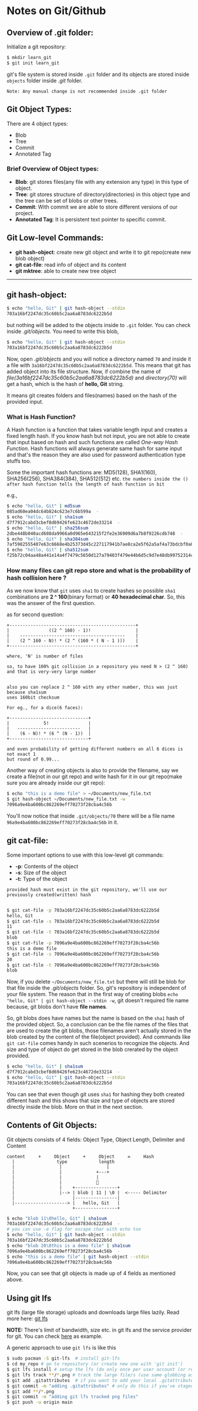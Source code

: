 # Notes on Git/Github

## Overview of .git folder:

Initialize a git repository:

```sh
$ mkdir learn_git
$ git init learn_git
```

git's file system is stored inside `.git` folder and its objects are stored inside `objects` folder inside _.git_ folder.

`Note: Any manual change is not recommended inside .git folder`


## Git Object Types:

There are 4 object types:

* Blob
* Tree
* Commit
* Annotated Tag

### Brief Overview of Object types:

* **Blob**: git stores files(any file with any extension any type) in this type of object.
* **Tree**: git stores structure of directory(directories) in this object type and the tree can be set of blobs or other trees.
* **Commit**: With commit we are able to store different versions of our project.
* **Annotated Tag**: It is persistent text pointer to specific commit.

## Git Low-level Commands:

* **git hash-object**: create new git object and write it to git repo(create new blob object)
* **git cat-file**: read info of object and its content
* **git mktree**: able to create new tree object

<hr>

## git hash-object:

```sh
$ echo "hello, Git" | git hash-object --stdin
703a16bf2247dc35c60b5c2aa6a8783dc6222b5d
```

but nothing will be added to the objects inside to `.git` folder. You can check inside _.git/objects_. You need to write this blob,
```sh
$ echo "hello, Git" | git hash-object --stdin
703a16bf2247dc35c60b5c2aa6a8783dc6222b5d
```

Now, open _.git/objects_ and you will notice a directory named `70` and inside it a file with `3a16bf2247dc35c60b5c2aa6a8783dc6222b5d`. This means that git has added object into its file structure. Now, if combine the name of _file(3a16bf2247dc35c60b5c2aa6a8783dc6222b5d)_ and _directory(70)_ will get a hash, which is the hash of **hello, Git** string.

It means git creates folders and files(names) based on the hash of the provided input.


### What is Hash Function?

A Hash function is a function that takes variable length input and creates a fixed length hash. If you know hash but not input, you are not able to create that input based on hash and such functions are called _One-way Hash Function_. Hash functions will always generate same hash for same input and that's the reason they are also used for password authentication type stuffs too.

Some the important hash functions are: MD5(128), SHA1(160), SHA256(256), SHA384(384), SHA512(512) etc.
`the numbers inside the () after hash function tells the length of hash function in bit`

e.g.,
```sh
$ echo "hello, Git" | md5sum
085ad60ea04dc64b824c623e7c6b599a  -
$ echo "hello, Git" | sha1sum
d7f7912cabd3cbef8d69426fe623c4672de33214  -
$ echo "hello, Git" | sha256sum
2dbe448b040acd688da9966a0d965e643215f2fe2e36909d6a7b8f9226cdb748  -
$ echo "hello, Git" | sha384sum
7af5982555407e63c6668e4b25373d45c227117941b7ae8ca2e5f62a5af4a73bdcbf0a0d7e7ac05bf1f7530b7cf85dbd  -
$ echo "hello, Git" | sha512sum
f25b72c04aa48a441e14a4f7479c5650d127a79403f479e44b6d5c9d7e48db99752314c7a65724aef411eb7dfae6fb61318c18bf9763b20cdf76c014826e6270  -
```
### How many files can git repo store and what is the probability of hash collision here ?

As we now know that `git` uses `sha1` to create hashes so possible `sha1` combinations are **2 ^ 160**(binary format) or **40 hexadecimal char**. So, this was the answer of the first question.

as for second question:

```
+------------------------------------------------+
|               ((2 ^ 160) - 1)!                 |
|    ----------------------------------------    |
|    (2 ^ 160 - N)! * (2 ^ (160 * ( N - 1 )))    |
+------------------------------------------------+

where, 'N' is number of files

so, to have 100% git collision in a repository you need N > (2 ^ 160)
and that is very-very large number


also you can replace 2 ^ 160 with any other number, this was just because sha1sum
uses 160bit checksum

For eg., for a dice(6 faces):

+------------------------------+
|             5!               |
|   ------------------------   |
|    (6 - N)! * (6 ^ (N - 1))  |
+------------------------------+

and even probability of getting different numbers on all 6 dices is not exact 1
but round of 0.99...
```

Another way of creating objects is also to provide the filename, say we create a file(not in our git repo) and write hash for it in our git repo(make sure you are already inside our git repo):
```sh
$ echo "this is a demo file" > ~/Documents/new_file.txt
$ git hash-object ~/Documents/new_file.txt -w
7096a9e4ba600bc862269eff70273f28cba4c56b
```

You'll now notice that inside `.git/objects/70` there will be a file name `96a9e4ba600bc862269eff70273f28cba4c56b` in it.

## git cat-file:

Some important options to use with this low-level git commands:

* **-p**: Contents of the object
* **-s**: Size of the object
* **-t:** Type of the object

`provided hash must exist in the git repository, we'll use our previously created(written) hash`

```sh

$ git cat-file -p 703a16bf2247dc35c60b5c2aa6a8783dc6222b5d
hello, Git
$ git cat-file -s 703a16bf2247dc35c60b5c2aa6a8783dc6222b5d
11
$ git cat-file -t 703a16bf2247dc35c60b5c2aa6a8783dc6222b5d
blob
$ git cat-file -p 7096a9e4ba600bc862269eff70273f28cba4c56b
this is a demo file
$ git cat-file -s 7096a9e4ba600bc862269eff70273f28cba4c56b
20
$ git cat-file -t 7096a9e4ba600bc862269eff70273f28cba4c56b
blob
```

Now, if you delete `~/Documents/new_file.txt` but there will still be blob for that file inside the _.git/objects_ folder. So, git's repository is independent of your file system. The reason that in the first way of creating blobs `echo "hello, Git" | git hash-object --stdin -w`, git doesn't required file name because, git blobs don't have **file names**.

So, git blobs does have names but the name is based on the `sha1` hash of the provided object. So, a conclusion can be the file names of the files that are used to create the git blobs, those filenames aren't actually stored in the blob created by the content of the file(object provided). And commands like `git cat-file` comes handy in such scenerios to recognize the objects. And size and type of object do get stored in the blob crerated by the object provided.

```sh
$ echo "hello, Git" | sha1sum
d7f7912cabd3cbef8d69426fe623c4672de33214  -
$ echo "hello, Git" | git hash-object --stdin
703a16bf2247dc35c60b5c2aa6a8783dc6222b5d
```

You can see that even though git uses `sha1` for hashing they both created different hash and this shows that size and type of objects are stored directly inside the blob. More on that in the next section.


## Contents of Git Objects:


Git objects consists of 4 fields: Object Type, Object Length, Delimiter and Content

```
content     +     Object     +     Object     =     Hash
  |                type            length
  |                 |                 |
  |                 |             +---+
  |                 |             |
  |                 |             
  |                 |    +----------------+
  |                 |--> | blob | 11 | \0 |  <----- Delimiter
  |                      |----------------|
  |--------------------> |   hello, Git   |
                         +----------------+
```

```sh
$ echo "blob 11\0hello, Git" | sha1sum
703a16bf2247dc35c60b5c2aa6a8783dc6222b5d  -
# you can use -e flag for escape char with echo too
$ echo "hello, Git" | git hash-object --stdin
703a16bf2247dc35c60b5c2aa6a8783dc6222b5d
$ echo "blob 20\0this is a demo file" | sha1sum
7096a9e4ba600bc862269eff70273f28cba4c56b  -
$ echo "this is a demo file" | git hash-object --stdin
7096a9e4ba600bc862269eff70273f28cba4c56b
```

Now, you can see that git objects is made up of 4 fields as mentioned above.

## Using git lfs

git lfs (large file storage) uploads and downloads large files lazily. Read more here: [git lfs](https://www.atlassian.com/git/tutorials/git-lfs)

**NOTE:** There's limit of bandwidth, size etc. in git lfs and the service provider for git. You can check [here](https://docs.github.com/en/repositories/working-with-files/managing-large-files/about-git-large-file-storage) as example.

A generic approach to use `git lfs` is like this

```sh
$ sudo pacman -S git-lfs  # install git-lfs
$ cd my_repo # go to repository (or create new one with 'git init')
$ git lfs install # setup the lfs (do only once per user account (or repo))
$ git lfs track **/*.png # track the large file/s (use same globbing as .gitignore), it'll create '.gitattributes' file
$ git add .gitattributes  # if you want to add your local .gitattributes globally (recommended most of the time)
$ git commit -m "adding .gitattributes" # only do this if you've staged the file
$ git add **/*.png
$ git commit -m "adding git lfs tracked png files"
$ git push -u origin main
```
